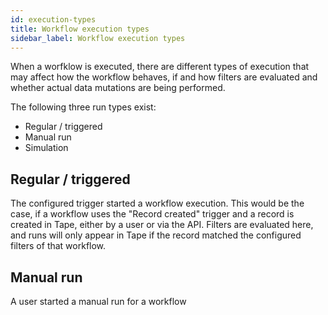 ```yaml
---
id: execution-types
title: Workflow execution types
sidebar_label: Workflow execution types
---
```


When a worfklow is executed, there are different types of execution that may affect how the workflow behaves, if and how filters are evaluated and whether actual data mutations are being performed.

The following three run types exist:

- Regular / triggered
- Manual run
- Simulation

## Regular / triggered

The configured trigger started a workflow execution. This would be the case, if a workflow uses the "Record created" trigger and a record is created in Tape, either by a user or via the API. Filters are evaluated here, and runs will only appear in Tape if the record matched the configured filters of that workflow.

## Manual run

A user started a manual run for a workflow
